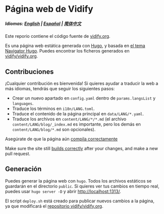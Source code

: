 # Página web de Vidify

##### Idiomas: [English](https://github.com/vidify/vidify.org-source/blob/master/README.md) | [Español](https://github.com/vidify/vidify.org-source/tree/master/docs/README.es.md) | [简体中文](https://github.com/vidify/vidify.org-source/tree/master/docs/README.cn.md)

Este reporio contiene el código fuente de [vidify.org](https://vidify.org/).

Es una página web estática generada con [Hugo](https://gohugo.io/), y basada en [el tema Navigator Hugo](https://themes.gohugo.io/navigator-hugo/). Puedes encontrar los ficheros generados en [vidify/vidify.org](https://github.com/vidify/vidify.org).

## Contribuciones

¡Cualquier contribución es bienvenida! Si quieres ayudar a traducir la web a más idiomas, tendrás que seguir los siguientes pasos:

* Crear un nuevo apartado en `config.yaml` dentro de `params.langsList` y `languages`.
* Traduce los términos en `i18n/LANG.toml`.
* Traduce el contenido de la página principal en `data/LANG/*.yaml`.
* Traduce los archivos en `content/LANG/*/*.md` (el archivo `content/LANG/blog/_index.md` es importante, pero los demás en `content/LANG/blog/*.md` son opcionales).

Asegúrate de que la página aún [compila correctamente](#generación)

Make sure the site still [builds correctly](#building) after your changes, and make a new pull request.

## Generación

Puedes generar la página web con `hugo`. Todos los archivos estáticos se guardarán en el directorio `public`. Si quieres ver tus cambios en tiempo real, puedes usar `hugo server -D` y abrir [http://localhost:1313/](http://localhost:1313/).

El script `deploy.sh` está creado para publicar nuevos cambios a la página, ya que modificará el [repositorio vidify/vidify.org](https://github.com/vidify/vidify.org).
